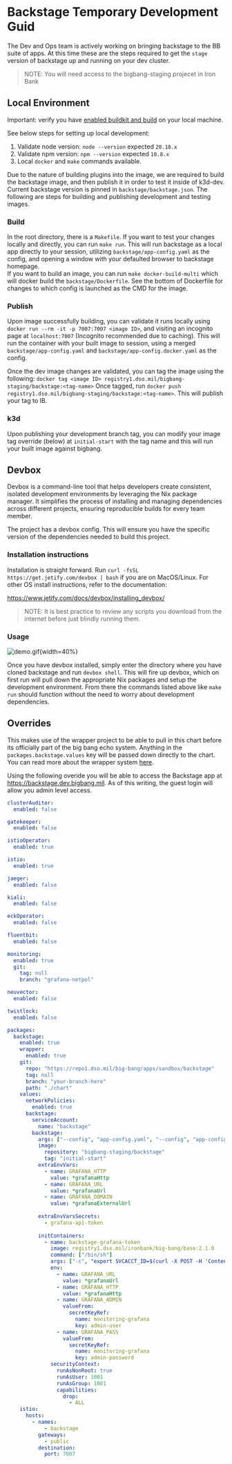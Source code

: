 # Backstage Temporary Development Guid

The Dev and Ops team is actively working on bringing backstage to the BB suite of apps. At this time these are the
steps required to get the `stage` version of backstage up and running on your dev cluster.

> NOTE: You will need access to the bigbang-staging  projecet in Iron Bank

## Local Environment

Important: verify you have [enabled buildkit and build](./docs/DEVELOPMENT_MAINTENANCE.md#development-maintenance) on your local machine.

See below steps for setting up local development:

1. Validate node version: `node --version` expected `20.18.x`
2. Validate npm version: `npm --version` expected `10.8.x`
3. Local `docker` and `make` commands available.

Due to the nature of building plugins into the image, we are required to build the backstage image, and then publish it in order
to test it inside of k3d-dev.  Current backstage version is pinned in `backstage/backstage.json`.  The following are steps for building and publishing development
and testing images.

### Build

In the root directory, there is a `Makefile`. If you want to test your changes locally and directly, you can run `make run`.  This will run backstage
as a local app directly to your session, utilizing `backstage/app-config.yaml` as the config, and opening a window with your defaulted browser to backstage homepage.  
If you want to build an image, you can run `make docker-build-multi` which will docker build the `backstage/Dockerfile`.  See the bottom of Dockerfile for changes to
which config is launched as the CMD for the image.

### Publish

Upon image successfully building, you can validate it runs locally using `docker run --rm -it -p 7007:7007 <image ID>`, and visiting an incognito page
at `localhost:7007` (Incognito recommended due to caching). This will run the container with your built image to session, using a merged `backstage/app-config.yaml` and `backstage/app-config.docker.yaml` as the config.

Once the dev image changes are validated, you can tag the image using the following:
`docker tag <image ID> registry1.dso.mil/bigbang-staging/backstage:<tag-name>`
Once tagged, run `docker push registry1.dso.mil/bigbang-staging/backstage:<tag-name>`.  This will publish your tag to IB.

### k3d

Upon publishing your development branch tag, you can modify your image tag override (below) at `initial-start` with the tag name and this will run your built image against bigbang.

## Devbox

Devbox is a command-line tool that helps developers create consistent, isolated development environments by leveraging 
the Nix package manager. It simplifies the process of installing and managing dependencies across different projects, 
ensuring reproducible builds for every team member.

The project has a devbox config. This will ensure you have the specific version of the dependencies needed to build this 
project.

### Installation instructions
Installation is straight forward. Run `curl -fsSL https://get.jetify.com/devbox | bash` if you are on MacOS/Linux. For
other OS install instructions, refer to the documentation:

https://www.jetify.com/docs/devbox/installing_devbox/

> NOTE: It is best practice to review any scripts you download from the internet before just blindly running them.

### Usage

![demo.gif](demo.gif){width=40%}

Once you have devbox installed, simply enter the directory where you have cloned backstage and run `devbox shell`. This
will fire up devbox, which on first run will pull down the appropriate Nix packages and setup the development environment.
From there the commands listed above like `make run` should function without the need to worry about development 
dependencies. 


## Overrides

This makes use of the wrapper project to be able to pull in this chart before its officially part of the big bang echo
system. Anything in the `packages.backstage.values` key will be passed down directly to the chart. You can read more
about the wrapper system [here](https://docs-bigbang.dso.mil/latest/docs/guides/deployment-scenarios/extra-package-deployment/#wrapper-deployment).

Using the following overide you will be able to access the Backstage app at <https://backstage.dev.bigbang.mil>. As of
this writing, the guest login will allow you admin level access.

```yaml
clusterAuditor:
  enabled: false

gatekeeper:
  enabled: false

istioOperator:
  enabled: true

istio:
  enabled: true

jaeger:
  enabled: false

kiali:
  enabled: false

eckOperator:
  enabled: false

fluentbit:
  enabled: false

monitoring:
  enabled: true
  git:
    tag: null
    branch: "grafana-netpol"

neuvector:
  enabled: false

twistlock:
  enabled: false

packages:
  backstage:
    enabled: true
    wrapper:
      enabled: true
    git:
      repo: "https://repo1.dso.mil/big-bang/apps/sandbox/backstage"
      tag: null
      branch: "your-branch-here"
      path: "./chart"
    values:
      networkPolicies:
        enabled: true
      backstage:
        serviceAccount:
          name: "backstage"
        backstage:
          args: ["--config", "app-config.yaml", "--config", "app-config.docker.yaml"]
          image:
            repository: "bigbang-staging/backstage"
            tag: "initial-start"
          extraEnvVars:
            - name: GRAFANA_HTTP
              value: *grafanaHttp
            - name: GRAFANA_URL
              value: *grafanaUrl
            - name: GRAFANA_DOMAIN
              value: *grafanaExternalUrl
    
          extraEnvVarsSecrets:
            - grafana-api-token
    
          initContainers:
            - name: backstage-grafana-token
              image: registry1.dso.mil/ironbank/big-bang/base:2.1.0
              command: ["/bin/sh"]
              args: ["-c", "export SVCACCT_ID=$(curl -X POST -H 'Content-Type: application/json' -d '{\"name\": \"backstage-viewer-{{ (randAlphaNum 5) }}\", \"role\": \"Viewer\"}' ${GRAFANA_HTTP}://${GRAFANA_ADMIN}:${GRAFANA_PASS}@${GRAFANA_URL}/api/serviceaccounts | jq -r '.id') && kubectl create secret -n backstage generic grafana-api-token --from-literal=GRAFANA_TOKEN=$(curl -X POST -H 'Content-Type: application/json' -d '{\"name\": \"backstage-grafana-{{ (randAlphaNum 5) }}\"}' ${GRAFANA_HTTP}://${GRAFANA_ADMIN}:${GRAFANA_PASS}@${GRAFANA_URL}/api/serviceaccounts/${SVCACCT_ID}/tokens | jq -r '.key') --dry-run=client -o yaml | kubectl apply -f -"]
              env:
                - name: GRAFANA_URL
                  value: *grafanaUrl
                - name: GRAFANA_HTTP
                  value: *grafanaHttp
                - name: GRAFANA_ADMIN
                  valueFrom:
                    secretKeyRef:
                      name: monitoring-grafana
                      key: admin-user
                - name: GRAFANA_PASS
                  valueFrom:
                    secretKeyRef:
                      name: monitoring-grafana
                      key: admin-password
              securityContext:
                runAsNonRoot: true
                runAsUser: 1001
                runAsGroup: 1001
                capabilities:
                  drop:
                    - ALL
    istio:
      hosts:
        - names:
            - backstage
          gateways:
            - public
          destination:
            port: 7007
```
